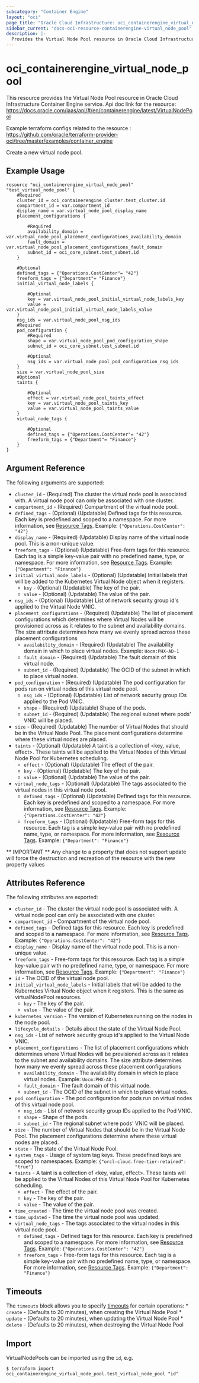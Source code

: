 ```yaml
---
subcategory: "Container Engine"
layout: "oci"
page_title: "Oracle Cloud Infrastructure: oci_containerengine_virtual_node_pool"
sidebar_current: "docs-oci-resource-containerengine-virtual_node_pool"
description: |-
  Provides the Virtual Node Pool resource in Oracle Cloud Infrastructure Container Engine service
---
```


# oci_containerengine_virtual_node_pool
This resource provides the Virtual Node Pool resource in Oracle Cloud Infrastructure Container Engine service.
Api doc link for the resource: https://docs.oracle.com/iaas/api/#/en/containerengine/latest/VirtualNodePool

Example terraform configs related to the resource : https://github.com/oracle/terraform-provider-oci/tree/master/examples/container_engine

Create a new virtual node pool.

## Example Usage

```hcl
resource "oci_containerengine_virtual_node_pool" "test_virtual_node_pool" {
	#Required
	cluster_id = oci_containerengine_cluster.test_cluster.id
	compartment_id = var.compartment_id
	display_name = var.virtual_node_pool_display_name
	placement_configurations {

		#Required
		availability_domain = var.virtual_node_pool_placement_configurations_availability_domain
		fault_domain = var.virtual_node_pool_placement_configurations_fault_domain
		subnet_id = oci_core_subnet.test_subnet.id
	}

	#Optional
	defined_tags = {"Operations.CostCenter"= "42"}
	freeform_tags = {"Department"= "Finance"}
	initial_virtual_node_labels {

		#Optional
		key = var.virtual_node_pool_initial_virtual_node_labels_key
		value = var.virtual_node_pool_initial_virtual_node_labels_value
	}
	nsg_ids = var.virtual_node_pool_nsg_ids
	#Required
	pod_configuration {
		#Required
		shape = var.virtual_node_pool_pod_configuration_shape
		subnet_id = oci_core_subnet.test_subnet.id

		#Optional
		nsg_ids = var.virtual_node_pool_pod_configuration_nsg_ids
	}
	size = var.virtual_node_pool_size
	#Optional
	taints {

		#Optional
		effect = var.virtual_node_pool_taints_effect
		key = var.virtual_node_pool_taints_key
		value = var.virtual_node_pool_taints_value
	}
	virtual_node_tags {

		#Optional
		defined_tags = {"Operations.CostCenter"= "42"}
		freeform_tags = {"Department"= "Finance"}
	}
}
```

## Argument Reference

The following arguments are supported:

* `cluster_id` - (Required) The cluster the virtual node pool is associated with. A virtual node pool can only be associated with one cluster.
* `compartment_id` - (Required) Compartment of the virtual node pool.
* `defined_tags` - (Optional) (Updatable) Defined tags for this resource. Each key is predefined and scoped to a namespace. For more information, see [Resource Tags](https://docs.cloud.oracle.com/iaas/Content/General/Concepts/resourcetags.htm). Example: `{"Operations.CostCenter": "42"}`
* `display_name` - (Required) (Updatable) Display name of the virtual node pool. This is a non-unique value.
* `freeform_tags` - (Optional) (Updatable) Free-form tags for this resource. Each tag is a simple key-value pair with no predefined name, type, or namespace. For more information, see [Resource Tags](https://docs.cloud.oracle.com/iaas/Content/General/Concepts/resourcetags.htm). Example: `{"Department": "Finance"}`
* `initial_virtual_node_labels` - (Optional) (Updatable) Initial labels that will be added to the Kubernetes Virtual Node object when it registers.
	* `key` - (Optional) (Updatable) The key of the pair.
	* `value` - (Optional) (Updatable) The value of the pair.
* `nsg_ids` - (Optional) (Updatable) List of network security group id's applied to the Virtual Node VNIC.
* `placement_configurations` - (Required) (Updatable) The list of placement configurations which determines where Virtual Nodes will be provisioned across as it relates to the subnet and availability domains. The size attribute determines how many we evenly spread across these placement configurations
	* `availability_domain` - (Required) (Updatable) The availability domain in which to place virtual nodes. Example: `Uocm:PHX-AD-1`
	* `fault_domain` - (Required) (Updatable) The fault domain of this virtual node.
	* `subnet_id` - (Required) (Updatable) The OCID of the subnet in which to place virtual nodes.
* `pod_configuration` - (Required) (Updatable) The pod configuration for pods run on virtual nodes of this virtual node pool.
	* `nsg_ids` - (Optional) (Updatable) List of network security group IDs applied to the Pod VNIC.
	* `shape` - (Required) (Updatable) Shape of the pods.
	* `subnet_id` - (Required) (Updatable) The regional subnet where pods' VNIC will be placed.
* `size` - (Required) (Updatable) The number of Virtual Nodes that should be in the Virtual Node Pool. The placement configurations determine where these virtual nodes are placed.
* `taints` - (Optional) (Updatable) A taint is a collection of <key, value, effect>. These taints will be applied to the Virtual Nodes of this Virtual Node Pool for Kubernetes scheduling.
	* `effect` - (Optional) (Updatable) The effect of the pair.
	* `key` - (Optional) (Updatable) The key of the pair.
	* `value` - (Optional) (Updatable) The value of the pair.
* `virtual_node_tags` - (Optional) (Updatable) The tags associated to the virtual nodes in this virtual node pool.
	* `defined_tags` - (Optional) (Updatable) Defined tags for this resource. Each key is predefined and scoped to a namespace. For more information, see [Resource Tags](https://docs.cloud.oracle.com/iaas/Content/General/Concepts/resourcetags.htm). Example: `{"Operations.CostCenter": "42"}`
	* `freeform_tags` - (Optional) (Updatable) Free-form tags for this resource. Each tag is a simple key-value pair with no predefined name, type, or namespace. For more information, see [Resource Tags](https://docs.cloud.oracle.com/iaas/Content/General/Concepts/resourcetags.htm). Example: `{"Department": "Finance"}`


** IMPORTANT **
Any change to a property that does not support update will force the destruction and recreation of the resource with the new property values

## Attributes Reference

The following attributes are exported:

* `cluster_id` - The cluster the virtual node pool is associated with. A virtual node pool can only be associated with one cluster.
* `compartment_id` - Compartment of the virtual node pool.
* `defined_tags` - Defined tags for this resource. Each key is predefined and scoped to a namespace. For more information, see [Resource Tags](https://docs.cloud.oracle.com/iaas/Content/General/Concepts/resourcetags.htm). Example: `{"Operations.CostCenter": "42"}`
* `display_name` - Display name of the virtual node pool. This is a non-unique value.
* `freeform_tags` - Free-form tags for this resource. Each tag is a simple key-value pair with no predefined name, type, or namespace. For more information, see [Resource Tags](https://docs.cloud.oracle.com/iaas/Content/General/Concepts/resourcetags.htm). Example: `{"Department": "Finance"}`
* `id` - The OCID of the virtual node pool.
* `initial_virtual_node_labels` - Initial labels that will be added to the Kubernetes Virtual Node object when it registers. This is the same as virtualNodePool resources.
	* `key` - The key of the pair.
	* `value` - The value of the pair.
* `kubernetes_version` - The version of Kubernetes running on the nodes in the node pool.
* `lifecycle_details` - Details about the state of the Virtual Node Pool.
* `nsg_ids` - List of network security group id's applied to the Virtual Node VNIC.
* `placement_configurations` - The list of placement configurations which determines where Virtual Nodes will be provisioned across as it relates to the subnet and availability domains. The size attribute determines how many we evenly spread across these placement configurations
	* `availability_domain` - The availability domain in which to place virtual nodes. Example: `Uocm:PHX-AD-1`
	* `fault_domain` - The fault domain of this virtual node.
	* `subnet_id` - The OCID of the subnet in which to place virtual nodes.
* `pod_configuration` - The pod configuration for pods run on virtual nodes of this virtual node pool.
	* `nsg_ids` - List of network security group IDs applied to the Pod VNIC.
	* `shape` - Shape of the pods.
	* `subnet_id` - The regional subnet where pods' VNIC will be placed.
* `size` - The number of Virtual Nodes that should be in the Virtual Node Pool. The placement configurations determine where these virtual nodes are placed.
* `state` - The state of the Virtual Node Pool.
* `system_tags` - Usage of system tag keys. These predefined keys are scoped to namespaces. Example: `{"orcl-cloud.free-tier-retained": "true"}`
* `taints` - A taint is a collection of <key, value, effect>. These taints will be applied to the Virtual Nodes of this Virtual Node Pool for Kubernetes scheduling.
	* `effect` - The effect of the pair.
	* `key` - The key of the pair.
	* `value` - The value of the pair.
* `time_created` - The time the virtual node pool was created.
* `time_updated` - The time the virtual node pool was updated.
* `virtual_node_tags` - The tags associated to the virtual nodes in this virtual node pool.
	* `defined_tags` - Defined tags for this resource. Each key is predefined and scoped to a namespace. For more information, see [Resource Tags](https://docs.cloud.oracle.com/iaas/Content/General/Concepts/resourcetags.htm). Example: `{"Operations.CostCenter": "42"}`
	* `freeform_tags` - Free-form tags for this resource. Each tag is a simple key-value pair with no predefined name, type, or namespace. For more information, see [Resource Tags](https://docs.cloud.oracle.com/iaas/Content/General/Concepts/resourcetags.htm). Example: `{"Department": "Finance"}`

## Timeouts

The `timeouts` block allows you to specify [timeouts](https://registry.terraform.io/providers/oracle/oci/latest/docs/guides/changing_timeouts) for certain operations:
	* `create` - (Defaults to 20 minutes), when creating the Virtual Node Pool
	* `update` - (Defaults to 20 minutes), when updating the Virtual Node Pool
	* `delete` - (Defaults to 20 minutes), when destroying the Virtual Node Pool


## Import

VirtualNodePools can be imported using the `id`, e.g.

```
$ terraform import oci_containerengine_virtual_node_pool.test_virtual_node_pool "id"
```

